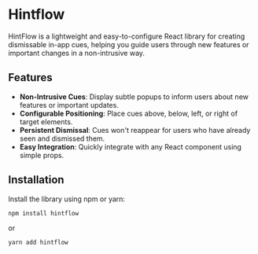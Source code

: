 # Hintflow

HintFlow is a lightweight and easy-to-configure React library for creating dismissable in-app cues, helping you guide users through new features or important changes in a non-intrusive way.

## Features

- **Non-Intrusive Cues**: Display subtle popups to inform users about new features or important updates.
- **Configurable Positioning**: Place cues above, below, left, or right of target elements.
- **Persistent Dismissal**: Cues won't reappear for users who have already seen and dismissed them.
- **Easy Integration**: Quickly integrate with any React component using simple props.

## Installation

Install the library using npm or yarn:

```bash
npm install hintflow
```
or 
```bash
yarn add hintflow
```
